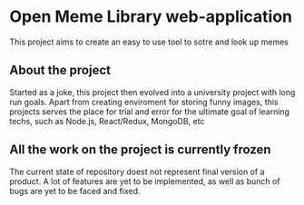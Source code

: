 # Open Meme Library web-application

This project aims to create an easy to use tool to sotre and look up memes

## About the project

Started as a joke, this project then evolved into a university project with long run goals. Apart from creating enviroment for storing funny images, this projects serves the place for trial and error for the ultimate goal of learning techs, such as Node.js, React/Redux, MongoDB, etc

## All the work on the project is currently frozen

The current state of repository doest not represent final version of a product. A lot of features are yet to be implemented, as well as bunch of bugs are yet to be faced and fixed.
